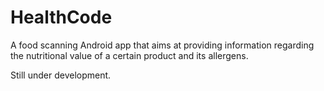 # HealthCode

A food scanning Android app that aims at providing information regarding the nutritional value of a certain product and its allergens.

Still under development.
